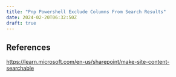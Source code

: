 ```yaml
---
title: "Pnp Powershell Exclude Columns From Search Results"
date: 2024-02-20T06:32:50Z
draft: true
---
```



## References

https://learn.microsoft.com/en-us/sharepoint/make-site-content-searchable